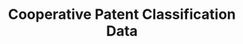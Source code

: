 ---
bigquery: https://console.cloud.google.com/bigquery?p=patents-public-data&d=cpc&page=dataset
citation: '“Cooperative Patent Classification” by the EPO and USPTO, for public use. '
contributors: EPO, USPTO
cost: None
description: Cooperative Patent Classification Data contains the scheme and definitions
  of the Cooperative Patent Classification system for classifying patent documents.
  The CPC is the result of a partnership between the EPO and the USPTO in their joint
  effort to develop a common, internationally compatible classification system for
  technical documents, in particular patent publications, which will be used by both
  offices in the patent granting process
documentation: https://www.cooperativepatentclassification.org/cpcSchemeAndDefinitions
last_edit: Mon, 04 Apr 2022 19:07:06 GMT
location: https://www.cooperativepatentclassification.org/index
maintained_by: USPTO, EPO
schema_fields: '[''titleFull'', ''not_allocatable'', ''children'', ''ipc_concordant'',
  ''limiting_references'', ''title_part'', ''level'', ''additional_only'', ''childGroups'',
  ''synonyms'', ''breakdown_code'', ''ipcConcordant'', ''symbol'', ''status'', ''definition'',
  ''breakdownCode'', ''sizeCache'', ''child_groups'', ''glossary'', ''informativeReferences'',
  ''applicationReferences'', ''titlePart'', ''limitingReferences'', ''application_references'',
  ''parents'', ''residualReferences'', ''informative_references'', ''dateRevised'',
  ''date_revised'', ''title_full'', ''notAllocatable'', ''residual_references'']'
shortname: cooperative_patent_classification
tags:
- patents
- science
title: Cooperative Patent Classification Data
uuid: 984374a7-16e9-4b35-9445-458daceb01bf
---